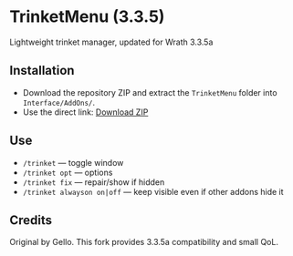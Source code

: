 # TrinketMenu (3.3.5)

Lightweight trinket manager, updated for Wrath 3.3.5a

## Installation
- Download the repository ZIP and extract the `TrinketMenu` folder into `Interface/AddOns/`.
- Use the direct link: [Download ZIP](https://github.com/thierbig/TrinketMenu-3.3.5/archive/refs/heads/main.zip)

## Use
- `/trinket` — toggle window
- `/trinket opt` — options
- `/trinket fix` — repair/show if hidden
- `/trinket alwayson on|off` — keep visible even if other addons hide it

## Credits
Original by Gello. This fork provides 3.3.5a compatibility and small QoL.
